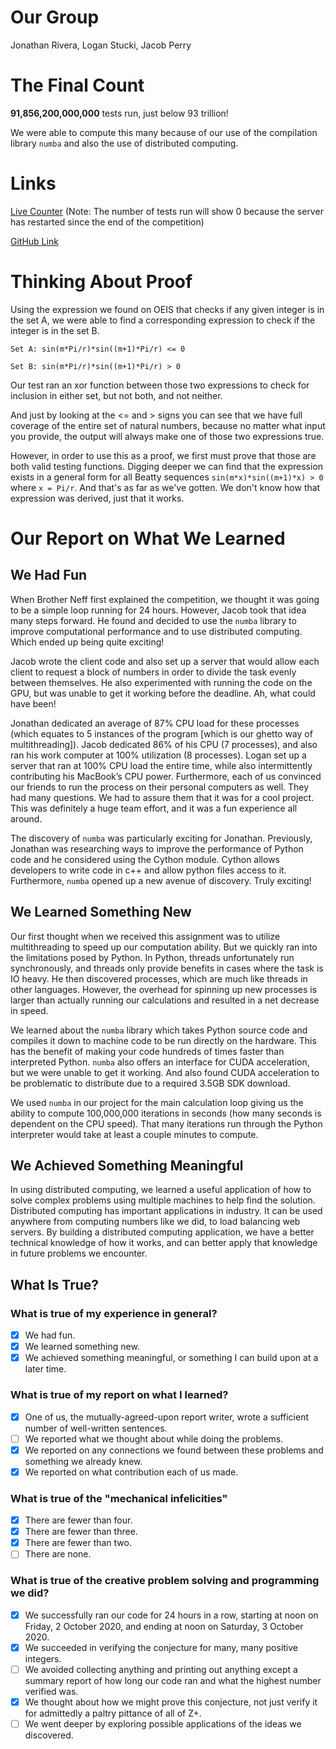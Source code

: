 # Our Group

Jonathan Rivera, Logan Stucki, Jacob Perry

# The Final Count

**91,856,200,000,000** tests run, just below 93 trillion! 

We were able to compute this many because of our use of the compilation library `numba` and also the use of distributed computing.

# Links

[Live Counter](https://discrete-math-2-ponder-prove-3.herokuapp.com/)
(Note: The number of tests run will show 0 because the server has restarted since the end of the competition)

[GitHub Link](https://github.com/per18020/DMIIPonderAndProve03)

# Thinking About Proof

Using the expression we found on OEIS that checks if any given integer is in the set A, we were able to find a corresponding expression to check if the integer is in the set B. 

`Set A: sin(m*Pi/r)*sin((m+1)*Pi/r) <= 0`

`Set B: sin(m*Pi/r)*sin((m+1)*Pi/r) > 0`

Our test ran an xor function between those two expressions to check for inclusion in either set, but not both, and not neither.

And just by looking at the <= and > signs you can see that we have full coverage of the entire set of natural numbers, because no matter what input you provide, the output will always make one of those two expressions true.

However, in order to use this as a proof, we first must prove that those are both valid testing functions. Digging deeper we can find that the expression exists in a general form for all Beatty sequences `sin(m*x)*sin((m+1)*x) > 0` where `x = Pi/r`. And that's as far as we've gotten. We don't know how that expression was derived, just that it works.

# Our Report on What We Learned

## We Had Fun

When Brother Neff first explained the competition, we thought it was going to be a simple loop running for 24 hours. However, Jacob took that idea many steps forward. He found and decided to use the `numba` library to improve computational performance and to use distributed computing. Which ended up being quite exciting!

Jacob wrote the client code and also set up a server that would allow each client to request a block of numbers in order to divide the task evenly between themselves. He also experimented with running the code on the GPU, but was unable to get it working before the deadline. Ah, what could have been!

Jonathan dedicated an average of 87% CPU load for these processes (which equates to 5 instances of the program [which is our ghetto way of multithreading]). Jacob dedicated 86% of his CPU (7 processes), and also ran his work computer at 100% utilization (8 processes). Logan set up a server that ran at 100% CPU load the entire time, while also intermittently contributing his MacBook’s CPU power. Furthermore, each of us convinced our friends to run the process on their personal computers as well. They had many questions. We had to assure them that it was for a cool project. This was definitely a huge team effort, and it was a fun experience all around.

The discovery of `numba` was particularly exciting for Jonathan. Previously, Jonathan was researching ways to improve the performance of Python code and he considered using the Cython module. Cython allows developers to write code in c++ and allow python files access to it. Furthermore, `numba` opened up a new avenue of discovery. Truly exciting!


## We Learned Something New

Our first thought when we received this assignment was to utilize multithreading to speed up our computation ability. But we quickly ran into the limitations posed by Python. In Python, threads unfortunately run synchronously, and threads only provide benefits in cases where the task is IO heavy. He then discovered processes, which are much like threads in other languages. However, the overhead for spinning up new processes is larger than actually running our calculations and resulted in a net decrease in speed.

We learned about the `numba` library which takes Python source code and compiles it down to machine code to be run directly on the hardware. This has the benefit of making your code hundreds of times faster than interpreted Python. `numba` also offers an interface for CUDA acceleration, but we were unable to get it working. And also found CUDA acceleration to be problematic to distribute due to a required 3.5GB SDK download.

We used `numba` in our project for the main calculation loop giving us the ability to compute 100,000,000 iterations in seconds (how many seconds is dependent on the CPU speed). That many iterations run through the Python interpreter would take at least a couple minutes to compute.

## We Achieved Something Meaningful

In using distributed computing, we learned a useful application of how to solve complex problems using multiple machines to help find the solution. Distributed computing has important applications in industry. It can be used anywhere from computing numbers like we did, to load balancing web servers. By building a distributed computing application, we have a better technical knowledge of how it works, and can better apply that knowledge in future problems we encounter.

## What Is True?
### What is true of my experience in general?
 - [x] We had fun.
 - [x] We learned something new.
 - [x] We achieved something meaningful, or something I can build upon at a later time.
### What is true of my report on what I learned?
 - [x] One of us, the mutually-agreed-upon report writer, wrote a sufficient number of well-written sentences.
 - [ ] We reported what we thought about while doing the problems.
 - [x] We reported on any connections we found between these problems and something we
already knew.
 - [x] We reported on what contribution each of us made.
### What is true of the "mechanical infelicities"
 - [x] There are fewer than four.
 - [x] There are fewer than three.
 - [x] There are fewer than two.
 - [ ] There are none.
### What is true of the creative problem solving and programming we did?
 - [x] We successfully ran our code for 24 hours in a row, starting at noon on Friday, 2
October 2020, and ending at noon on Saturday, 3 October 2020.
 - [x] We succeeded in verifying the conjecture for many, many positive integers.
 - [ ] We avoided collecting anything and printing out anything except a summary report
of how long our code ran and what the highest number verified was.
 - [x] We thought about how we might prove this conjecture, not just verify it for admittedly
a paltry pittance of all of Z+.
 - [ ] We went deeper by exploring possible applications of the ideas we discovered.